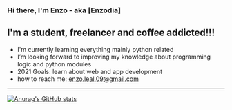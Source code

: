 ### Hi there, I'm Enzo - aka [Enzodia]

## I'm a student, freelancer and coffee addicted!!!

-  I'm currently learning everything mainly python related
-  I’m looking forward to improving my knowledge about programming logic and python modules
-  2021 Goals: learn about web and app development
-  how to reach me: enzo.leal.09@gmail.com


---

[![Anurag's GitHub stats](https://github-readme-stats.vercel.app/api?username=Enzo-leal&?count_private=true&theme=synthwave)](https://github.com/Enzo-Leal/Enzo-Leal)

